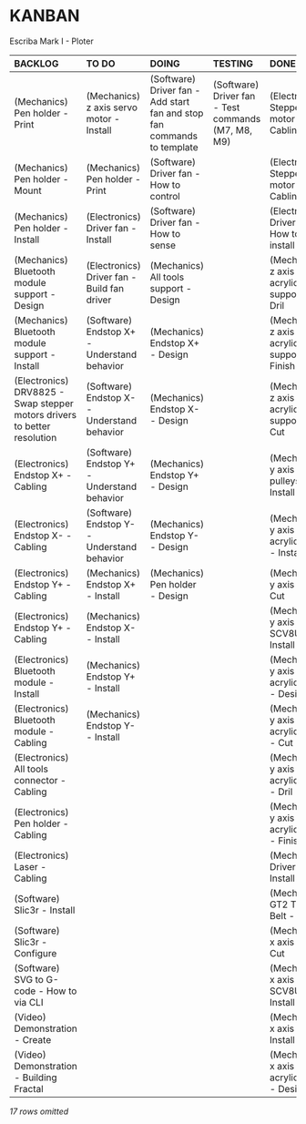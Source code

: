 # KANBAN
Escriba Mark I - Ploter

|**BACKLOG**                                                             |**TO DO**                                  |**DOING**                                                              |**TESTING**                                       |**DONE**                                                           |
|:-----------------------------------------------------------------------|:------------------------------------------|:----------------------------------------------------------------------|:-------------------------------------------------|:------------------------------------------------------------------|
|(Mechanics) Pen holder - Print                                          |(Mechanics) z axis servo motor - Install   |(Software) Driver fan - Add start fan and stop fan commands to template|(Software) Driver fan - Test commands (M7, M8, M9)|(Electronics) Stepper motor 2 - Cabling                            |
|(Mechanics) Pen holder - Mount                                          |(Mechanics) Pen holder - Print             |(Software) Driver fan - How to control                                 |                                                  |(Electronics) Stepper motor 1 - Cabling                            |
|(Mechanics) Pen holder - Install                                        |(Electronics) Driver fan - Install         |(Software) Driver fan - How to sense                                   |                                                  |(Electronis) Driver fan - How to install                           |
|(Mechanics) Bluetooth module support - Design                           |(Electronics) Driver fan - Build fan driver|(Mechanics) All tools support - Design                                 |                                                  |(Mechanics) z axis acrylic support - Dril                          |
|(Mechanics) Bluetooth module support - Install                          |(Software) Endstop X+ - Understand behavior|(Mechanics) Endstop X+ - Design                                        |                                                  |(Mechanics) z axis acrylic support - Finish                        |
|(Electronics) DRV8825 - Swap stepper motors drivers to better resolution|(Software) Endstop X- - Understand behavior|(Mechanics) Endstop X- - Design                                        |                                                  |(Mechanics) z axis acrylic support - Cut                           |
|(Electronics) Endstop X+ - Cabling                                      |(Software) Endstop Y+ - Understand behavior|(Mechanics) Endstop Y+ - Design                                        |                                                  |(Mechanics) y axis GT2 pulleys - Install                           |
|(Electronics) Endstop X- - Cabling                                      |(Software) Endstop Y- - Understand behavior|(Mechanics) Endstop Y- - Design                                        |                                                  |(Mechanics) y axis acrylic base - Install                          |
|(Electronics) Endstop Y+ - Cabling                                      |(Mechanics) Endstop X+ - Install           |(Mechanics) Pen holder - Design                                        |                                                  |(Mechanics) y axis rod - Cut                                       |
|(Electronics) Endstop Y+ - Cabling                                      |(Mechanics) Endstop X- - Install           |                                                                       |                                                  |(Mechanics) y axis SCV8UU - Install                                |
|(Electronics) Bluetooth module - Install                                |(Mechanics) Endstop Y+ - Install           |                                                                       |                                                  |(Mechanics) y axis acrylic base - Design                           |
|(Electronics) Bluetooth module - Cabling                                |(Mechanics) Endstop Y- - Install           |                                                                       |                                                  |(Mechanics) y axis acrylic base - Cut                              |
|(Electronics) All tools connector - Cabling                             |                                           |                                                                       |                                                  |(Mechanics) y axis acrylic base - Dril                             |
|(Electronics) Pen holder - Cabling                                      |                                           |                                                                       |                                                  |(Mechanics) y axis acrylic base - Finish                           |
|(Electronics) Laser - Cabling                                           |                                           |                                                                       |                                                  |(Mechanics) Driver fan - Install                                   |
|(Software) Slic3r - Install                                             |                                           |                                                                       |                                                  |(Mechanics) GT2 Timing Belt - Install                              |
|(Software) Slic3r - Configure                                           |                                           |                                                                       |                                                  |(Mechanics) x axis rod - Cut                                       |
|(Software) SVG to G-code - How to via CLI                               |                                           |                                                                       |                                                  |(Mechanics) x axis SCV8UU - Install                                |
|(Video) Demonstration - Create                                          |                                           |                                                                       |                                                  |(Mechanics) x axis SK8 - Install                                   |
|(Video) Demonstration - Building Fractal                                |                                           |                                                                       |                                                  |(Mechanics) x axis acrylic base - Design                           |
*17 rows omitted*

